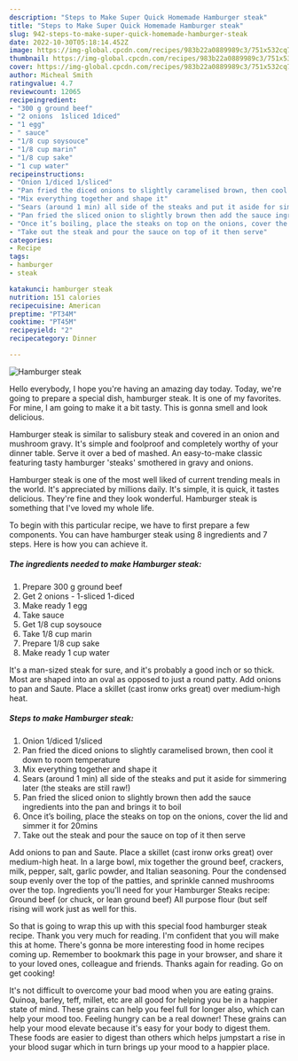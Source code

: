 ```yaml
---
description: "Steps to Make Super Quick Homemade Hamburger steak"
title: "Steps to Make Super Quick Homemade Hamburger steak"
slug: 942-steps-to-make-super-quick-homemade-hamburger-steak
date: 2022-10-30T05:18:14.452Z
image: https://img-global.cpcdn.com/recipes/983b22a0889989c3/751x532cq70/hamburger-steak-recipe-main-photo.jpg
thumbnail: https://img-global.cpcdn.com/recipes/983b22a0889989c3/751x532cq70/hamburger-steak-recipe-main-photo.jpg
cover: https://img-global.cpcdn.com/recipes/983b22a0889989c3/751x532cq70/hamburger-steak-recipe-main-photo.jpg
author: Micheal Smith
ratingvalue: 4.7
reviewcount: 12065
recipeingredient:
- "300 g ground beef"
- "2 onions  1sliced 1diced"
- "1 egg"
- " sauce"
- "1/8 cup soysouce"
- "1/8 cup marin"
- "1/8 cup sake"
- "1 cup water"
recipeinstructions:
- "Onion 1/diced 1/sliced"
- "Pan fried the diced onions to slightly caramelised brown, then cool it down to room temperature"
- "Mix everything together and shape it"
- "Sears (around 1 min) all side of the steaks and put it aside for simmering later (the steaks are still raw!)"
- "Pan fried the sliced onion to slightly brown then add the sauce ingredients into the pan and brings it to boil"
- "Once it’s boiling, place the steaks on top on the onions, cover the lid and simmer it for 20mins"
- "Take out the steak and pour the sauce on top of it then serve"
categories:
- Recipe
tags:
- hamburger
- steak

katakunci: hamburger steak 
nutrition: 151 calories
recipecuisine: American
preptime: "PT34M"
cooktime: "PT45M"
recipeyield: "2"
recipecategory: Dinner

---
```



![Hamburger steak](https://img-global.cpcdn.com/recipes/983b22a0889989c3/751x532cq70/hamburger-steak-recipe-main-photo.jpg)

Hello everybody, I hope you're having an amazing day today. Today, we're going to prepare a special dish, hamburger steak. It is one of my favorites. For mine, I am going to make it a bit tasty. This is gonna smell and look delicious.

Hamburger steak is similar to salisbury steak and covered in an onion and mushroom gravy. It&#39;s simple and foolproof and completely worthy of your dinner table. Serve it over a bed of mashed. An easy-to-make classic featuring tasty hamburger &#39;steaks&#39; smothered in gravy and onions.

Hamburger steak is one of the most well liked of current trending meals in the world. It's appreciated by millions daily. It's simple, it is quick, it tastes delicious. They're fine and they look wonderful. Hamburger steak is something that I've loved my whole life.


To begin with this particular recipe, we have to first prepare a few components. You can have hamburger steak using 8 ingredients and 7 steps. Here is how you can achieve it.

<!--inarticleads1-->

##### The ingredients needed to make Hamburger steak:

1. Prepare 300 g ground beef
1. Get 2 onions - 1-sliced 1-diced
1. Make ready 1 egg
1. Take  sauce
1. Get 1/8 cup soysouce
1. Take 1/8 cup marin
1. Prepare 1/8 cup sake
1. Make ready 1 cup water


It&#39;s a man-sized steak for sure, and it&#39;s probably a good inch or so thick. Most are shaped into an oval as opposed to just a round patty. Add onions to pan and Saute. Place a skillet (cast ironw orks great) over medium-high heat. 

<!--inarticleads2-->

##### Steps to make Hamburger steak:

1. Onion 1/diced 1/sliced
1. Pan fried the diced onions to slightly caramelised brown, then cool it down to room temperature
1. Mix everything together and shape it
1. Sears (around 1 min) all side of the steaks and put it aside for simmering later (the steaks are still raw!)
1. Pan fried the sliced onion to slightly brown then add the sauce ingredients into the pan and brings it to boil
1. Once it’s boiling, place the steaks on top on the onions, cover the lid and simmer it for 20mins
1. Take out the steak and pour the sauce on top of it then serve


Add onions to pan and Saute. Place a skillet (cast ironw orks great) over medium-high heat. In a large bowl, mix together the ground beef, crackers, milk, pepper, salt, garlic powder, and Italian seasoning. Pour the condensed soup evenly over the top of the patties, and sprinkle canned mushrooms over the top. Ingredients you&#39;ll need for your Hamburger Steaks recipe: Ground beef (or chuck, or lean ground beef) All purpose flour (but self rising will work just as well for this. 

So that is going to wrap this up with this special food hamburger steak recipe. Thank you very much for reading. I'm confident that you will make this at home. There's gonna be more interesting food in home recipes coming up. Remember to bookmark this page in your browser, and share it to your loved ones, colleague and friends. Thanks again for reading. Go on get cooking!

It's not difficult to overcome your bad mood when you are eating grains. Quinoa, barley, teff, millet, etc are all good for helping you be in a happier state of mind. These grains can help you feel full for longer also, which can help your mood too. Feeling hungry can be a real downer! These grains can help your mood elevate because it's easy for your body to digest them. These foods are easier to digest than others which helps jumpstart a rise in your blood sugar which in turn brings up your mood to a happier place.
